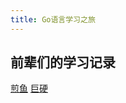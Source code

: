 ```yaml
---
title: Go语言学习之旅
---
```


## 前辈们的学习记录

[煎鱼](https://eddycjy.com/)
[巨硬](https://learn.microsoft.com/zh-cn/)

